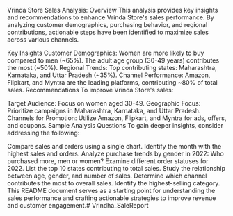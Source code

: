 Vrinda Store Sales Analysis:
Overview
This analysis provides key insights and recommendations to enhance Vrinda Store's sales performance. By analyzing customer demographics, purchasing behavior, and regional contributions, actionable steps have been identified to maximize sales across various channels.

Key Insights
Customer Demographics:
Women are more likely to buy compared to men (~65%).
The adult age group (30-49 years) contributes the most (~50%).
Regional Trends:
Top contributing states: Maharashtra, Karnataka, and Uttar Pradesh (~35%).
Channel Performance:
Amazon, Flipkart, and Myntra are the leading platforms, contributing ~80% of total sales.
Recommendations
To improve Vrinda Store's sales:

Target Audience:
Focus on women aged 30-49.
Geographic Focus:
Prioritize campaigns in Maharashtra, Karnataka, and Uttar Pradesh.
Channels for Promotion:
Utilize Amazon, Flipkart, and Myntra for ads, offers, and coupons.
Sample Analysis Questions
To gain deeper insights, consider addressing the following:

Compare sales and orders using a single chart.
Identify the month with the highest sales and orders.
Analyze purchase trends by gender in 2022:
Who purchased more, men or women?
Examine different order statuses for 2022.
List the top 10 states contributing to total sales.
Study the relationship between age, gender, and number of sales.
Determine which channel contributes the most to overall sales.
Identify the highest-selling category.
This README document serves as a starting point for understanding the sales performance and crafting actionable strategies to improve revenue and customer engagement.# Vrindha_SaleReport
